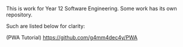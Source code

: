 This is work for Year 12 Software Engineering.
Some work has its own repository.

Such are listed below for clarity:

(PWA Tutorial)
https://github.com/g4mm4dec4y/PWA

